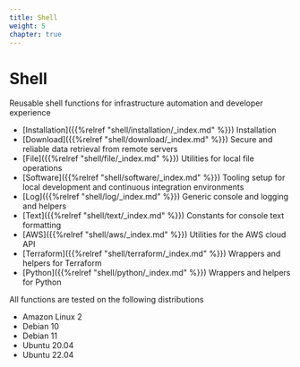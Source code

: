 ```yaml
---
title: Shell
weight: 5
chapter: true
---
```


# Shell

Reusable shell functions for infrastructure automation and developer experience 

* [Installation]({{%relref "shell/installation/_index.md" %}}) Installation
* [Download]({{%relref "shell/download/_index.md" %}}) Secure and reliable data retrieval from remote servers
* [File]({{%relref "shell/file/_index.md" %}}) Utilities for local file operations
* [Software]({{%relref "shell/software/_index.md" %}}) Tooling setup for local development and continuous integration environments
* [Log]({{%relref "shell/log/_index.md" %}}) Generic console and logging and helpers
* [Text]({{%relref "shell/text/_index.md" %}}) Constants for console text formatting
* [AWS]({{%relref "shell/aws/_index.md" %}}) Utilities for the AWS cloud API
* [Terraform]({{%relref "shell/terraform/_index.md" %}}) Wrappers and helpers for Terraform
* [Python]({{%relref "shell/python/_index.md" %}}) Wrappers and helpers for Python

All functions are tested on the following distributions

* Amazon Linux 2
* Debian 10
* Debian 11
* Ubuntu 20.04 
* Ubuntu 22.04

